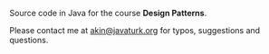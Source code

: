 Source code in Java for the course **Design Patterns**.

Please contact me at akin@javaturk.org for typos, suggestions and questions.
